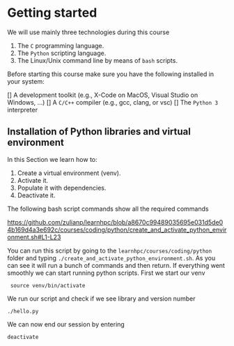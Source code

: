 # Getting started

We will use mainly three technologies during this course

1. The `C` programming language.
2. The `Python` scripting language.
3. The Linux/Unix command line by means of `bash` scripts.

Before starting this course make sure you have the following installed in your system:

[] A development toolkit (e.g., X-Code on MacOS, Visual Studio on Windows, ...)
[] A `C/C++` compiler (e.g., gcc, clang, or vsc)
[] The `Python 3` interpreter

## Installation of Python libraries and virtual environment

In this Section we learn how to:

1. Create a virtual environment (venv).
2. Activate it.
3. Populate it with dependencies.
4. Deactivate it.

The following bash script commands show all the required commands

https://github.com/zulianp/learnhpc/blob/a8670c99489035695e031d5de04b169d4a3e692c/courses/coding/python/create_and_activate_python_environment.sh#L1-L23

You can run this script by going to the `learnhpc/courses/coding/python` folder and typing `./create_and_activate_python_environment.sh`. As you can see it will run a bunch of commands and then return. If everything went smoothly we can start running python scripts. First we start our venv

```
 source venv/bin/activate 	
```

We run our script and check if we see library and version number
```
./hello.py
```

We can now end our session by entering

```
deactivate
```
